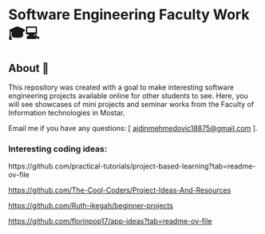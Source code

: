 # Software Engineering Faculty Work 🎓💻
## About 🌟
This repository was created with a goal to make interesting software engineering projects available online for other students to see. Here, you will see 
showcases of mini projects and seminar works from the Faculty of Information technologies in Mostar.

Email me if you have any questions: [ ajdinmehmedovic18875@gmail.com ].

<h3> Interesting coding ideas: </h3>
https://github.com/practical-tutorials/project-based-learning?tab=readme-ov-file

https://github.com/The-Cool-Coders/Project-Ideas-And-Resources

https://github.com/Ruth-ikegah/beginner-projects

https://github.com/florinpop17/app-ideas?tab=readme-ov-file
